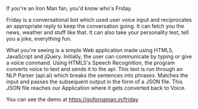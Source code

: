 # 
If you're an Iron Man fan, you'd know who's Friday.

Friday is a conversational bot which used user voice input and reciprocates an appropriate reply to keep the conversation going. It can fetch you the news, weather and stuff like that. It can also take your personality test, tell you a joke, everything fun.

What you're seeing is a simple Web application made using HTML5, JavaScript and jQuery. Initially, the user can communicate by typing or give a voice command. 
Using HTML5's Speech Recognition, the program converts voice to text and sends it to the api. This text is run through an NLP Parser (api.ai) which breaks the sentences into phrases. 
Matches the input and passes the subsequent output in the form of a JSON file. This JSON file reaches our Application where it gets converted back to Voice.

You can see the demo at https://gofornaman.in/friday
